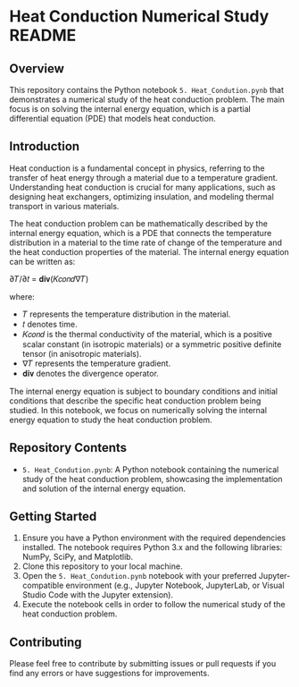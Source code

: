 # Heat Conduction Numerical Study README

## Overview

This repository contains the Python notebook `5. Heat_Condution.pynb` that demonstrates a numerical study of the heat conduction problem. The main focus is on solving the internal energy equation, which is a partial differential equation (PDE) that models heat conduction.

## Introduction

Heat conduction is a fundamental concept in physics, referring to the transfer of heat energy through a material due to a temperature gradient. Understanding heat conduction is crucial for many applications, such as designing heat exchangers, optimizing insulation, and modeling thermal transport in various materials.

The heat conduction problem can be mathematically described by the internal energy equation, which is a PDE that connects the temperature distribution in a material to the time rate of change of the temperature and the heat conduction properties of the material. The internal energy equation can be written as:

∂𝑇/∂𝑡 = 𝐝𝐢𝐯(𝐾𝑐𝑜𝑛𝑑∇𝑇)

where:
- 𝑇 represents the temperature distribution in the material.
- 𝑡 denotes time.
- 𝐾𝑐𝑜𝑛𝑑 is the thermal conductivity of the material, which is a positive scalar constant (in isotropic materials) or a symmetric positive definite tensor (in anisotropic materials).
- ∇𝑇 represents the temperature gradient.
- 𝐝𝐢𝐯 denotes the divergence operator.

The internal energy equation is subject to boundary conditions and initial conditions that describe the specific heat conduction problem being studied. In this notebook, we focus on numerically solving the internal energy equation to study the heat conduction problem.

## Repository Contents

- `5. Heat_Condution.pynb`: A Python notebook containing the numerical study of the heat conduction problem, showcasing the implementation and solution of the internal energy equation.

## Getting Started

1. Ensure you have a Python environment with the required dependencies installed. The notebook requires Python 3.x and the following libraries: NumPy, SciPy, and Matplotlib.
2. Clone this repository to your local machine.
3. Open the `5. Heat_Condution.pynb` notebook with your preferred Jupyter-compatible environment (e.g., Jupyter Notebook, JupyterLab, or Visual Studio Code with the Jupyter extension).
4. Execute the notebook cells in order to follow the numerical study of the heat conduction problem.

## Contributing

Please feel free to contribute by submitting issues or pull requests if you find any errors or have suggestions for improvements.
